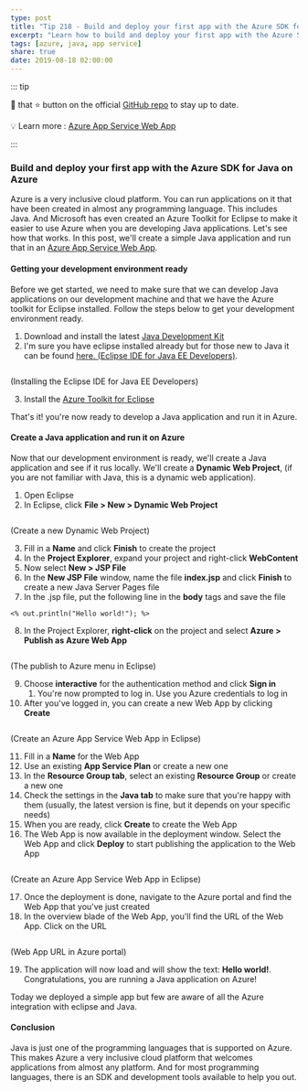 ```yaml
---
type: post
title: "Tip 218 - Build and deploy your first app with the Azure SDK for Java on Azure"
excerpt: "Learn how to build and deploy your first app with the Azure SDK for Java on Azure"
tags: [azure, java, app service]
share: true
date: 2019-08-18 02:00:00
---
```


::: tip

:punch: that :star: button on the official [GitHub repo](https://github.com/Microsoft/AzureTipsAndTricks/) to stay up to date.

:bulb: Learn more : [Azure App Service Web App](https://azure.microsoft.com/services/app-service/web?WT.mc_id=azure-azuredevtips-azureappsdev)

:::

### Build and deploy your first app with the Azure SDK for Java on Azure

Azure is a very inclusive cloud platform. You can run applications on it that have been created in almost any programming language. This includes Java. And Microsoft has even created an Azure Toolkit for Eclipse to make it easier to use Azure when you are developing Java applications. Let's see how that works. In this post, we'll create a simple Java application and run that in an [Azure App Service Web App](https://azure.microsoft.com/services/app-service/web?WT.mc_id=azure-azuredevtips-azureappsdev). 

#### Getting your development environment ready

Before we get started, we need to make sure that we can develop Java applications on our development machine and that we have the Azure toolkit for Eclipse installed. Follow the steps below to get your development environment ready. 

1. Download and install the latest [Java Development Kit](http://www.oracle.com/technetwork/java/javase/downloads/jdk8-downloads-2133151.html)
2. I'm sure you have eclipse installed already but for those new to Java it can be found [here. (Eclipse IDE for Java EE Developers)](http://www.eclipse.org/downloads).
   
<img :src="$withBase('/files/EclipseInstaller.png')">

(Installing the Eclipse IDE for Java EE Developers)

3. Install the [Azure Toolkit for Eclipse](https://docs.microsoft.com/java/azure/eclipse/azure-toolkit-for-eclipse-installation?view=azure-java-stable?WT.mc_id=docs-azuredevtips-azureappsdev)

That's it! you're now ready to develop a Java application and run it in Azure.

#### Create a Java application and run it on Azure

Now that our development environment is ready, we'll create a Java application and see if it rus locally. We'll create a **Dynamic Web Project**, (if you are not familiar with Java, this is a dynamic web application).

1. Open Eclipse
2. In Eclipse, click **File > New > Dynamic Web Project**

<img :src="$withBase('/files/CreateNewProject.png')">

(Create a new Dynamic Web Project)

3. Fill in a **Name** and click **Finish** to create the project
4. In the **Project Explorer**, expand your project and right-click **WebContent**
5. Now select **New > JSP File** 
6. In the **New JSP File** window, name the file **index.jsp** and click **Finish** to create a new Java Server Pages file
7. In the .jsp file, put the following line in the **body** tags and save the file
```
<% out.println("Hello world!"); %>
```
8. In the Project Explorer, **right-click** on the project and select **Azure > Publish as Azure Web App**

<img :src="$withBase('/files/PublishToAzure.png')">

(The publish to Azure menu in Eclipse)

9.  Choose **interactive** for the authentication method and click **Sign in**
    1.  You're now prompted to log in. Use you Azure credentials to log in
10. After you've logged in, you can create a new Web App by clicking **Create**

<img :src="$withBase('/files/CreateWebApp-Java.png')">

(Create an Azure App Service Web App in Eclipse)

11.  Fill in a **Name** for the Web App
12.  Use an existing **App Service Plan** or create a new one
13.  In the **Resource Group tab**, select an existing **Resource Group** or create a new one 
14.  Check the settings in the **Java tab** to make sure that you're happy with them (usually, the latest version is fine, but it depends on your specific needs)
15.  When you are ready, click **Create** to create the Web App
16. The Web App is now available in the deployment window. Select the Web App and click **Deploy** to start publishing the application to the Web App

<img :src="$withBase('/files/DeployToAppService.png')">

(Create an Azure App Service Web App in Eclipse)

17. Once the deployment is done, navigate to the Azure portal and find the Web App that you've just created
18. In the overview blade of the Web App, you'll find the URL of the Web App. Click on the URL

<img :src="$withBase('/files/WebAppRunningJava.png')">

(Web App URL in Azure portal)

19. The application will now load and will show the text: **Hello world!**. Congratulations, you are running a Java application on Azure!

Today we deployed a simple app but few are aware of all the Azure integration with eclipse and Java.

#### Conclusion

Java is just one of the programming languages that is supported on Azure. This makes Azure a very inclusive cloud platform that welcomes applications from almost any platform. And for most programming languages, there is an SDK and development tools available to help you out. 

